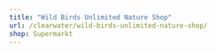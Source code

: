 ```yaml
---
title: "Wild Birds Unlimited Nature Shop"
url: /clearwater/wild-birds-unlimited-nature-shop/
shop: Supermarkt
---
```

